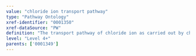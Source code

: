 ```yaml
---
value: "chloride ion transport pathway"
type: "Pathway Ontology"
xref-identifier: "0001350"
xref-dataSource: "PW"
definition: "The transport pathway of chloride ion as carried out by chloride channels and transporters in cell and organelles."
level: "Level 4+"
parents: ['0001349']
---
```

